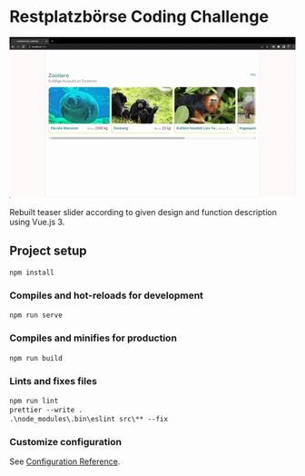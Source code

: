 # Restplatzbörse Coding Challenge
![alt text](app.gif "preview")

Rebuilt teaser slider according to given design and function description using Vue.js 3.

## Project setup

```
npm install
```

### Compiles and hot-reloads for development

```
npm run serve
```

### Compiles and minifies for production

```
npm run build
```

### Lints and fixes files

```
npm run lint
prettier --write .
.\node_modules\.bin\eslint src\** --fix
```

### Customize configuration

See [Configuration Reference](https://cli.vuejs.org/config/).
